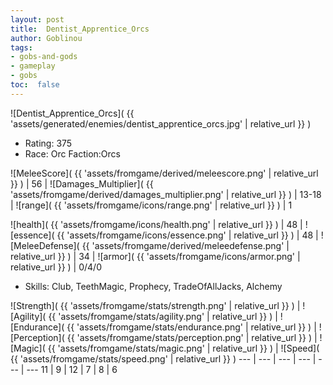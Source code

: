 ```yaml
---
layout: post
title:  Dentist_Apprentice_Orcs
author: Goblinou
tags:
- gobs-and-gods
- gameplay
- gobs
toc:  false
---
```


![Dentist_Apprentice_Orcs]( {{ 'assets/generated/enemies/dentist_apprentice_orcs.jpg' | relative_url }} )
- Rating: 375
- Race: Orc  Faction:Orcs

![MeleeScore]( {{ 'assets/fromgame/derived/meleescore.png' | relative_url }} ) | 56 | ![Damages_Multiplier]( {{ 'assets/fromgame/derived/damages_multiplier.png' | relative_url }} ) | 13-18 | ![range]( {{ 'assets/fromgame/icons/range.png' | relative_url }} ) | 1


![health]( {{ 'assets/fromgame/icons/health.png' | relative_url }} ) | 48 | ![essence]( {{ 'assets/fromgame/icons/essence.png' | relative_url }} ) | 48 | ![MeleeDefense]( {{ 'assets/fromgame/derived/meleedefense.png' | relative_url }} ) | 34 | ![armor]( {{ 'assets/fromgame/icons/armor.png' | relative_url }} ) | 0/4/0

* Skills: Club, TeethMagic, Prophecy, TradeOfAllJacks, Alchemy

![Strength]( {{ 'assets/fromgame/stats/strength.png' | relative_url }} ) | ![Agility]( {{ 'assets/fromgame/stats/agility.png' | relative_url }} ) | ![Endurance]( {{ 'assets/fromgame/stats/endurance.png' | relative_url }} ) | ![Perception]( {{ 'assets/fromgame/stats/perception.png' | relative_url }} ) | ![Magic]( {{ 'assets/fromgame/stats/magic.png' | relative_url }} ) | ![Speed]( {{ 'assets/fromgame/stats/speed.png' | relative_url }} )
--- | --- | --- | --- | --- | ---
11 | 9 | 12 | 7 | 8 | 6
